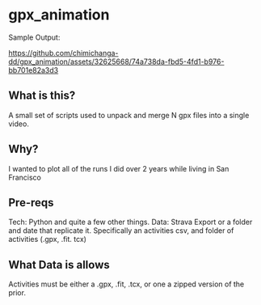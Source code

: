 # gpx_animation

Sample Output:


https://github.com/chimichanga-dd/gpx_animation/assets/32625668/74a738da-fbd5-4fd1-b976-bb701e82a3d3



## What is this?
A small set of scripts used to unpack and merge N gpx files into a single video.

## Why?
I wanted to plot all of the runs I did over 2 years while living in San Francisco

## Pre-reqs
Tech: Python and quite a few other things.
Data: Strava Export or a folder and date that replicate it. Specifically an activities csv, and folder of activities (.gpx, .fit. tcx)

## What Data is allows
Activities must be either a .gpx, .fit, .tcx, or one a zipped version of the prior.
